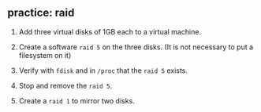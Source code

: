 ## practice: raid

1. Add three virtual disks of 1GB each to a virtual machine.

2. Create a software `raid 5` on the three disks. (It is not necessary to put a filesystem on it)

3. Verify with `fdisk` and in `/proc` that the `raid 5` exists.

4. Stop and remove the `raid 5`.

5. Create a `raid 1` to mirror two disks.

